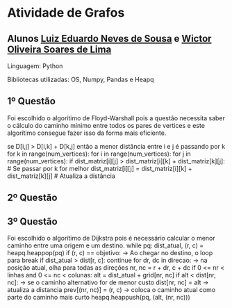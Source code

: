 # Atividade de Grafos 

## Alunos [Luiz Eduardo Neves de Sousa](https://github.com/snowedz) e [Wictor Oliveira Soares de Lima](https://github.com/WictorSoares6)

Linguagem: Python

Bibliotecas utilizadas: OS, Numpy, Pandas e Heapq


## 1º Questão
Foi escolhido o algorítimo de Floyd-Warshall pois a questão necessita saber o cálculo do caminho minimo entre todos os pares de vertices
e este algorítimo consegue fazer isso da forma mais eficiente.

se D[i,j] > D[i,k] + D[k,j] então a menor distância entre i e j é passando por k
for k in range(num_vertices):
    for i in range(num_vertices):
        for j in range(num_vertices):
            if dist_matriz[i][j] > dist_matriz[i][k] + dist_matriz[k][j]: # Se passar por k for melhor
                dist_matriz[i][j] = dist_matriz[i][k] + dist_matriz[k][j] # Atualiza a distância


## 2º Questão


## 3º Questão
Foi escolhido o algorítimo de Dijkstra pois é necessário calcular o menor caminho entre uma origem e um destino.
    while pq: 
        dist_atual, (r, c) = heapq.heappop(pq)
        if (r, c) == objetivo: -> Ao chegar no destino, o loop para
            break
        if dist_atual > dist[r, c]:
            continue
        for dr, dc in direcao: -> na posição atual, olha para todas as direções
            nr, nc = r + dr, c + dc
            if 0 <= nr < linhas and 0 <= nc < colunas:
                alt = dist_atual + grid[nr, nc]
                if alt < dist[nr, nc]:  -> se o caminho alternativo for de menor custo
                    dist[nr, nc] = alt -> atualiza a distancia
                    prev[(nr, nc)] = (r, c) -> coloca o caminho atual como parte do caminho mais curto
                    heapq.heappush(pq, (alt, (nr, nc)))

